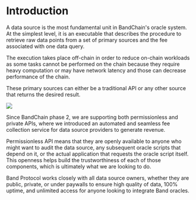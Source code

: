 <!--
order: 1
-->

# Introduction
A data source is the most fundamental unit in BandChain's oracle system. At the simplest level, it is an executable 
that describes the procedure to retrieve raw data points from a set of primary sources and the fee associated with one 
data query. 

The execution takes place off-chain in order to reduce on-chain workloads as some tasks cannot be performed 
on the chain because they require heavy computation or may have network latency and those can decrease performance of 
the chain. 

These primary sources can either be a traditional API or any other source that returns the desired result.

![](https://i.imgur.com/IaMeqI7.png)

Since BandChain phase 2, we are supporting both permissionless and private APIs, where we introduced an automated and 
seamless fee collection service for data source providers to generate revenue.

Permissionless API means that they are openly available to anyone who might want to audit the data source, any 
subsequent oracle scripts that depend on it, or the actual application that requests the oracle script itself. This 
openness helps build the trustworthiness of each of those components, which is ultimately what we are looking to do.

Band Protocol works closely with all data source owners, whether they are public, private, or under paywalls to ensure
high quality of data, 100% uptime, and unlimited access for anyone looking to integrate Band oracles.

